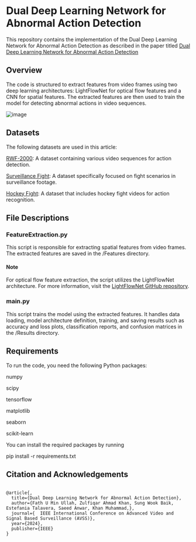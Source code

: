 # Dual Deep Learning Network for Abnormal Action Detection

This repository contains the implementation of the Dual Deep Learning Network for Abnormal Action Detection as described in the paper titled [Dual Deep Learning Network for Abnormal Action Detection](https://ieeexplore.ieee.org/document/10672568/authors#authors)

## Overview

The code is structured to extract features from video frames using two deep learning architectures: LightFlowNet for optical flow features and a CNN for spatial features. The extracted features are then used to train the model for detecting abnormal actions in video sequences.

![image](https://github.com/user-attachments/assets/f9cedd6f-da8a-45c8-87a4-da4a9b959458)


## Datasets

The following datasets are used in this article:

[RWF-2000](https://ieeexplore.ieee.org/abstract/document/9412502): A dataset containing various video sequences for action detection.

[Surveillance Fight](https://ieeexplore.ieee.org/abstract/document/8936070): A dataset specifically focused on fight scenarios in surveillance footage.

[Hockey Fight](https://link.springer.com/chapter/10.1007/978-3-642-23678-5_39): A dataset that includes hockey fight videos for action recognition.



## File Descriptions

### FeatureExtraction.py


This script is responsible for extracting spatial features from video frames. The extracted features are saved in the /Features directory.

#### Note 

For optical flow feature extraction, the script utilizes the LightFlowNet architecture. For more information, visit the [LightFlowNet GitHub repository](https://github.com/twhui/LiteFlowNet).

### main.py

This script trains the model using the extracted features. It handles data loading, model architecture definition, training, and saving results such as accuracy and loss plots, classification reports, and confusion matrices in the /Results directory.

## Requirements

To run the code, you need the following Python packages:

numpy

scipy

tensorflow

matplotlib

seaborn

scikit-learn


You can install the required packages by running

pip install -r requirements.txt

## Citation and Acknowledgements
<pre>
<code>
@article{,
  title={Dual Deep Learning Network for Abnormal Action Detection},
  author={Fath U Min Ullah, Zulfiqar Ahmad Khan, Sung Wook Baik, Estefania Talavera, Saeed Anwar, Khan Muhammad,},
  journal={  IEEE International Conference on Advanced Video and Signal Based Surveillance (AVSS)},
  year={2024},
  publisher={IEEE}
}</code>
</pre>


